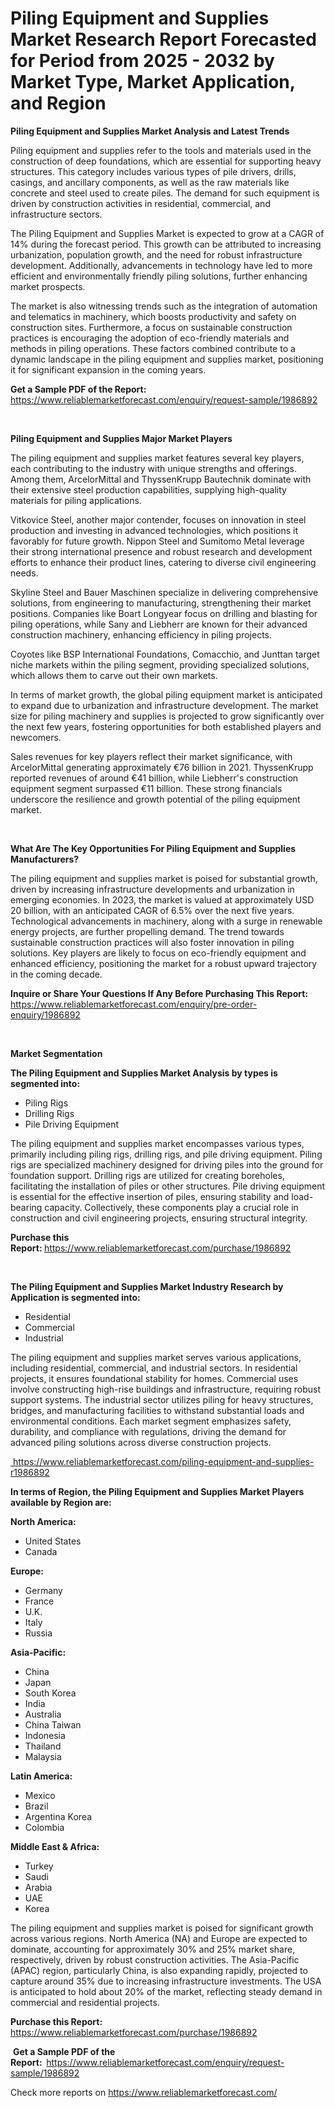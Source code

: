 <p><h1>Piling Equipment and Supplies Market Research Report Forecasted for Period from 2025 -  2032 by Market Type, Market Application, and Region</h1></p><p><strong>Piling Equipment and Supplies Market Analysis and Latest Trends</strong></p>
<p><p>Piling equipment and supplies refer to the tools and materials used in the construction of deep foundations, which are essential for supporting heavy structures. This category includes various types of pile drivers, drills, casings, and ancillary components, as well as the raw materials like concrete and steel used to create piles. The demand for such equipment is driven by construction activities in residential, commercial, and infrastructure sectors.</p><p>The Piling Equipment and Supplies Market is expected to grow at a CAGR of 14% during the forecast period. This growth can be attributed to increasing urbanization, population growth, and the need for robust infrastructure development. Additionally, advancements in technology have led to more efficient and environmentally friendly piling solutions, further enhancing market prospects. </p><p>The market is also witnessing trends such as the integration of automation and telematics in machinery, which boosts productivity and safety on construction sites. Furthermore, a focus on sustainable construction practices is encouraging the adoption of eco-friendly materials and methods in piling operations. These factors combined contribute to a dynamic landscape in the piling equipment and supplies market, positioning it for significant expansion in the coming years.</p></p>
<p><strong>Get a Sample PDF of the Report:&nbsp;</strong> <a href="https://www.reliablemarketforecast.com/enquiry/request-sample/1986892?utm_campaign=2794&utm_medium=2&utm_source=Github&utm_content=ia&utm_term=02032025&utm_id=piling-equipment-and-supplies">https://www.reliablemarketforecast.com/enquiry/request-sample/1986892</a></p>
<p>&nbsp;</p>
<p><strong>Piling Equipment and Supplies Major Market Players</strong></p>
<p><p>The piling equipment and supplies market features several key players, each contributing to the industry with unique strengths and offerings. Among them, ArcelorMittal and ThyssenKrupp Bautechnik dominate with their extensive steel production capabilities, supplying high-quality materials for piling applications. </p><p>Vitkovice Steel, another major contender, focuses on innovation in steel production and investing in advanced technologies, which positions it favorably for future growth. Nippon Steel and Sumitomo Metal leverage their strong international presence and robust research and development efforts to enhance their product lines, catering to diverse civil engineering needs.</p><p>Skyline Steel and Bauer Maschinen specialize in delivering comprehensive solutions, from engineering to manufacturing, strengthening their market positions. Companies like Boart Longyear focus on drilling and blasting for piling operations, while Sany and Liebherr are known for their advanced construction machinery, enhancing efficiency in piling projects. </p><p>Coyotes like BSP International Foundations, Comacchio, and Junttan target niche markets within the piling segment, providing specialized solutions, which allows them to carve out their own markets.</p><p>In terms of market growth, the global piling equipment market is anticipated to expand due to urbanization and infrastructure development. The market size for piling machinery and supplies is projected to grow significantly over the next few years, fostering opportunities for both established players and newcomers.</p><p>Sales revenues for key players reflect their market significance, with ArcelorMittal generating approximately €76 billion in 2021. ThyssenKrupp reported revenues of around €41 billion, while Liebherr's construction equipment segment surpassed €11 billion. These strong financials underscore the resilience and growth potential of the piling equipment market.</p></p>
<p>&nbsp;</p>
<p><strong>What Are The Key Opportunities For Piling Equipment and Supplies Manufacturers?</strong></p>
<p><p>The piling equipment and supplies market is poised for substantial growth, driven by increasing infrastructure developments and urbanization in emerging economies. In 2023, the market is valued at approximately USD 20 billion, with an anticipated CAGR of 6.5% over the next five years. Technological advancements in machinery, along with a surge in renewable energy projects, are further propelling demand. The trend towards sustainable construction practices will also foster innovation in piling solutions. Key players are likely to focus on eco-friendly equipment and enhanced efficiency, positioning the market for a robust upward trajectory in the coming decade.</p></p>
<p><strong>Inquire or Share Your Questions If Any Before Purchasing This Report:</strong> <a href="https://www.reliablemarketforecast.com/enquiry/pre-order-enquiry/1986892?utm_campaign=2794&utm_medium=2&utm_source=Github&utm_content=ia&utm_term=02032025&utm_id=piling-equipment-and-supplies">https://www.reliablemarketforecast.com/enquiry/pre-order-enquiry/1986892</a></p>
<p>&nbsp;</p>
<p><strong>Market Segmentation</strong></p>
<p><strong>The Piling Equipment and Supplies Market Analysis by types is segmented into:</strong></p>
<p><ul><li>Piling Rigs</li><li>Drilling Rigs</li><li>Pile Driving Equipment</li></ul></p>
<p><p>The piling equipment and supplies market encompasses various types, primarily including piling rigs, drilling rigs, and pile driving equipment. Piling rigs are specialized machinery designed for driving piles into the ground for foundation support. Drilling rigs are utilized for creating boreholes, facilitating the installation of piles or other structures. Pile driving equipment is essential for the effective insertion of piles, ensuring stability and load-bearing capacity. Collectively, these components play a crucial role in construction and civil engineering projects, ensuring structural integrity.</p></p>
<p><strong>Purchase this Report:&nbsp;</strong><a href="https://www.reliablemarketforecast.com/purchase/1986892?utm_campaign=2794&utm_medium=2&utm_source=Github&utm_content=ia&utm_term=02032025&utm_id=piling-equipment-and-supplies">https://www.reliablemarketforecast.com/purchase/1986892</a></p>
<p>&nbsp;</p>
<p><strong>The Piling Equipment and Supplies Market Industry Research by Application is segmented into:</strong></p>
<p><ul><li>Residential</li><li>Commercial</li><li>Industrial</li></ul></p>
<p><p>The piling equipment and supplies market serves various applications, including residential, commercial, and industrial sectors. In residential projects, it ensures foundational stability for homes. Commercial uses involve constructing high-rise buildings and infrastructure, requiring robust support systems. The industrial sector utilizes piling for heavy structures, bridges, and manufacturing facilities to withstand substantial loads and environmental conditions. Each market segment emphasizes safety, durability, and compliance with regulations, driving the demand for advanced piling solutions across diverse construction projects.</p></p>
<p><a href="https://www.reliablemarketforecast.com/piling-equipment-and-supplies-r1986892?utm_campaign=2794&utm_medium=2&utm_source=Github&utm_content=ia&utm_term=02032025&utm_id=piling-equipment-and-supplies">&nbsp;https://www.reliablemarketforecast.com/piling-equipment-and-supplies-r1986892</a></p>
<p><strong>In terms of Region, the Piling Equipment and Supplies Market Players available by Region are:</strong></p>
<p>
    <p> <strong> North America: </strong>
        <ul>
            <li>United States</li>
            <li>Canada</li>
        </ul>
        </p> 
    <p> <strong> Europe: </strong>
        <ul>
            <li>Germany</li>
            <li>France</li>
            <li>U.K.</li>
            <li>Italy</li>
            <li>Russia</li>
        </ul>
        </p> 
    <p> <strong> Asia-Pacific: </strong>
        <ul>
            <li>China</li>
            <li>Japan</li>
            <li>South Korea</li>
            <li>India</li>
            <li>Australia</li>
            <li>China Taiwan</li>
            <li>Indonesia</li>
            <li>Thailand</li>
            <li>Malaysia</li>
        </ul>
        </p> 
    <p> <strong> Latin America: </strong>
        <ul>
            <li>Mexico</li>
            <li>Brazil</li>
            <li>Argentina Korea</li>
            <li>Colombia</li>
        </ul>
        </p> 
    <p> <strong> Middle East & Africa: </strong>
        <ul>
            <li>Turkey</li>
            <li>Saudi</li>
            <li>Arabia</li>
            <li>UAE</li>
            <li>Korea</li>
        </ul>
    </p>
    </p>
<p><p>The piling equipment and supplies market is poised for significant growth across various regions. North America (NA) and Europe are expected to dominate, accounting for approximately 30% and 25% market share, respectively, driven by robust construction activities. The Asia-Pacific (APAC) region, particularly China, is also expanding rapidly, projected to capture around 35% due to increasing infrastructure investments. The USA is anticipated to hold about 20% of the market, reflecting steady demand in commercial and residential projects.</p></p>
<p><strong>Purchase this Report: </strong><a href="https://www.reliablemarketforecast.com/purchase/1986892?utm_campaign=2794&utm_medium=2&utm_source=Github&utm_content=ia&utm_term=02032025&utm_id=piling-equipment-and-supplies">https://www.reliablemarketforecast.com/purchase/1986892</a></p>
<p>&nbsp;<strong>Get a Sample PDF of the Report:&nbsp;&nbsp;</strong><a href="https://www.reliablemarketforecast.com/enquiry/request-sample/1986892?utm_campaign=2794&utm_medium=2&utm_source=Github&utm_content=ia&utm_term=02032025&utm_id=piling-equipment-and-supplies">https://www.reliablemarketforecast.com/enquiry/request-sample/1986892</a></p>
<p><strong></strong></p>
<p>Check more reports on <a href="https://www.reliablemarketforecast.com/?utm_campaign=2794&utm_medium=2&utm_source=Github&utm_content=ia&utm_term=02032025&utm_id=piling-equipment-and-supplies">https://www.reliablemarketforecast.com/</a></p>